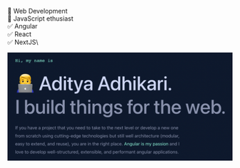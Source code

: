 <!-- ### Hi there 👋 -->

🌱 Web Development\
🔭 JavaScript ethusiast\
✅ Angular\
✅ React\
✅ NextJS\

<!-- :earth_africa: [Linkedin](https://www.linkedin.com/in/adityaadhikari15/) -->

![Alt text](./hero-image.png?raw=true)

<!--
**adityaadhikari15/adityaadhikari15** is a ✨ _special_ ✨ repository because its `README.md` (this file) appears on your GitHub profile.

Here are some ideas to get you started:
- 🔭 I’m currently working on .
- 🌱 I’m currently learning ...
- 👯 I’m looking to collaborate on ...
- 🤔 I’m looking for help with ...
- 💬 Ask me about ...
- 📫 How to reach me: ...
- 😄 Pronouns: ...
- ⚡ Fun fact: ...
